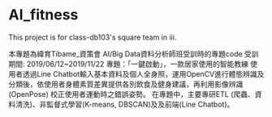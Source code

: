 # AI_fitness
This project is for class-db103's square team in iii. 

本專題為緯育Tibame_資策會 AI/Big Data資料分析師班受訓時的專題code
受訓期間: 2019/06/12~2019/11/22
專題：「一鍵啟動」，一款居家使用的智能教練
使用者透過Line Chatbot輸入基本資料及個人全身照，運用OpenCV進行體態辨識及分類後，依使用者身體素質差異提供各別飲食及健身建議，再利用影像辨識(OpenPose) 校正使用者運動時之錯誤姿勢。
在專題中，主要專研ETL (爬蟲、資料清洗)、非監督式學習(K-means, DBSCAN)及及前端(Line Chatbot)。
